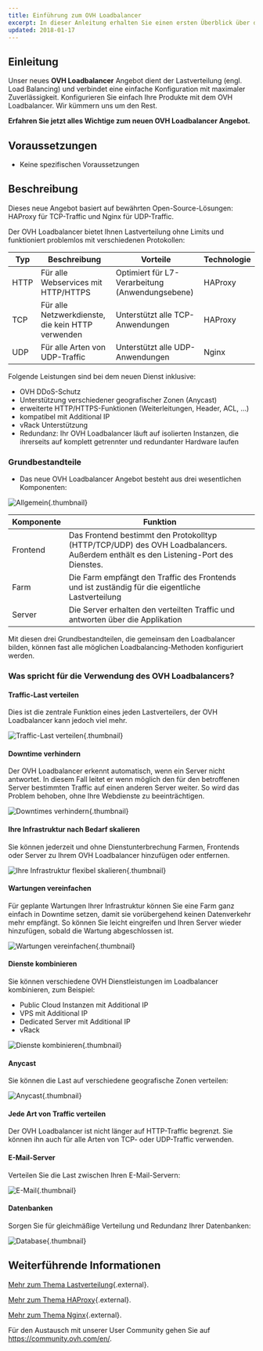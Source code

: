```yaml
---
title: Einführung zum OVH Loadbalancer 
excerpt: In dieser Anleitung erhalten Sie einen ersten Überblick über die neue OVH Loadbalancer Lösung 
updated: 2018-01-17
---
```


## Einleitung

Unser neues **OVH Loadbalancer** Angebot dient der Lastverteilung (engl. Load Balancing) und verbindet eine einfache Konfiguration mit maximaler Zuverlässigkeit. Konfigurieren Sie einfach Ihre Produkte mit dem OVH Loadbalancer. Wir kümmern uns um den Rest.

**Erfahren Sie jetzt alles Wichtige zum neuen OVH Loadbalancer Angebot.**

## Voraussetzungen

- Keine spezifischen Voraussetzungen

## Beschreibung

 
Dieses neue Angebot basiert auf bewährten Open-Source-Lösungen: HAProxy für TCP-Traffic und Nginx für UDP-Traffic.

Der OVH Loadbalancer bietet Ihnen Lastverteilung ohne Limits und funktioniert problemlos mit verschiedenen Protokollen: 

|Typ|Beschreibung|Vorteile|Technologie| 
|---|---|---|---| 
|HTTP|Für alle Webservices mit HTTP/HTTPS|Optimiert für L7-Verarbeitung (Anwendungsebene)|HAProxy| 
|TCP|Für alle Netzwerkdienste, die kein HTTP verwenden|Unterstützt alle TCP-Anwendungen|HAProxy| 
|UDP|Für alle Arten von UDP-Traffic|Unterstützt alle UDP-Anwendungen|Nginx|

Folgende Leistungen sind bei dem neuen Dienst inklusive:

 - OVH DDoS-Schutz
 - Unterstützung verschiedener geografischer Zonen (Anycast)
 - erweiterte HTTP/HTTPS-Funktionen (Weiterleitungen, Header, ACL, …)
 - kompatibel mit Additional IP
 - vRack Unterstützung
 - Redundanz: Ihr OVH Loadbalancer läuft auf isolierten Instanzen, die ihrerseits auf komplett getrennter und redundanter Hardware laufen

### Grundbestandteile

- Das neue OVH Loadbalancer Angebot besteht aus drei wesentlichen Komponenten:

![Allgemein](images/diag_gen.png){.thumbnail}

|Komponente|Funktion| 
|---|---| 
|Frontend|Das Frontend bestimmt den Protokolltyp (HTTP/TCP/UDP) des OVH Loadbalancers. Außerdem enthält es den Listening-Port des Dienstes.| 
|Farm|Die Farm empfängt den Traffic des Frontends und ist zuständig für die eigentliche Lastverteilung| 
|Server|Die Server erhalten den verteilten Traffic und antworten über die Applikation|

Mit diesen drei Grundbestandteilen, die gemeinsam den Loadbalancer bilden, können fast alle möglichen Loadbalancing-Methoden konfiguriert werden.

### Was spricht für die Verwendung des OVH Loadbalancers?

#### Traffic-Last verteilen

Dies ist die zentrale Funktion eines jeden Lastverteilers, der OVH Loadbalancer kann jedoch viel mehr.

![Traffic-Last verteilen](images/distribute_load.png){.thumbnail}

#### Downtime verhindern

Der OVH Loadbalancer erkennt automatisch, wenn ein Server nicht antwortet. In diesem Fall leitet er wenn möglich den für den betroffenen Server bestimmten Traffic auf einen anderen Server weiter. So wird das Problem behoben, ohne Ihre Webdienste zu beeinträchtigen.

![Downtimes verhindern](images/eliminate_downtimes.png){.thumbnail}

#### Ihre Infrastruktur nach Bedarf skalieren

Sie können jederzeit und ohne Dienstunterbrechung Farmen, Frontends oder Server zu Ihrem OVH Loadbalancer hinzufügen oder entfernen.

![Ihre Infrastruktur flexibel skalieren](images/facilitate_maintenance.png){.thumbnail}

#### Wartungen vereinfachen

Für geplante Wartungen Ihrer Infrastruktur können Sie eine Farm ganz einfach in Downtime setzen, damit sie vorübergehend keinen Datenverkehr mehr empfängt. So können Sie leicht eingreifen und Ihren Server wieder hinzufügen, sobald die Wartung abgeschlossen ist.

![Wartungen vereinfachen](images/scale_easily.png){.thumbnail}

#### Dienste kombinieren

Sie können verschiedene OVH Dienstleistungen im Loadbalancer kombinieren, zum Beispiel:

- Public Cloud Instanzen mit Additional IP
- VPS mit Additional IP
- Dedicated Server mit Additional IP
- vRack

![Dienste kombinieren](images/mix_and_match.png){.thumbnail}

#### Anycast

Sie können die Last auf verschiedene geografische Zonen verteilen:

![Anycast](images/anycast.png){.thumbnail}

#### Jede Art von Traffic verteilen

Der OVH Loadbalancer ist nicht länger auf HTTP-Traffic begrenzt. Sie können ihn auch für alle Arten von TCP- oder UDP-Traffic verwenden.

#### E-Mail-Server

Verteilen Sie die Last zwischen Ihren E-Mail-Servern:

![E-Mail](images/mail.png){.thumbnail}

#### Datenbanken

Sorgen Sie für gleichmäßige Verteilung und Redundanz Ihrer Datenbanken:

![Database](images/database.png){.thumbnail}

## Weiterführende Informationen

[Mehr zum Thema Lastverteilung](http://ovh.to/PhFmeK8){.external}.

[Mehr zum Thema HAProxy](http://www.haproxy.org/#desc){.external}.

[Mehr zum Thema Nginx](https://de.wikipedia.org/wiki/Nginx){.external}.

Für den Austausch mit unserer User Community gehen Sie auf <https://community.ovh.com/en/>.